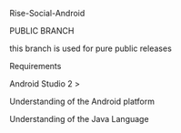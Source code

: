 <p>Rise-Social-Android</p>

<p>PUBLIC BRANCH</p>
<p>this branch is used for pure public releases</p>

<p>Requirements</p>
<p>Android Studio 2 > </p>
<p>Understanding of the Android platform</p>
<p>Understanding of the Java Language</p>


